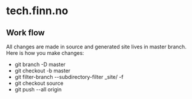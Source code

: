 tech.finn.no
============

## Work flow

All changes are made in source and generated site lives in master branch.
Here is how you make changes:
* git branch -D master
* git checkout -b master
* git filter-branch --subdirectory-filter _site/ -f
* git checkout source
* git push --all origin
